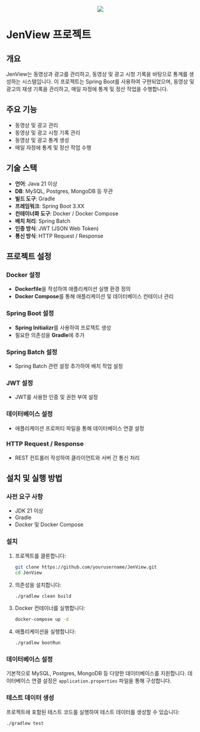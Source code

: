 <p align="center">
<img src="https://postfiles.pstatic.net/MjAyNDA3MThfMTQy/MDAxNzIxMjk2MzY4NjMw.PdpD0S4A2VNOGz8el2oXHkYHfqGPCl6cBk96pIce4S4g.CWLBze_8RI8SZiXxZlNDdb9o1Gx3kn_8kgzlNAy5LuQg.PNG/Jen_View.png?type=w773">
</p>

# JenView 프로젝트

## 개요
JenView는 동영상과 광고를 관리하고, 동영상 및 광고 시청 기록을 바탕으로 통계를 생성하는 시스템입니다. 이 프로젝트는 Spring Boot를 사용하여 구현되었으며, 동영상 및 광고의 재생 기록을 관리하고, 매일 자정에 통계 및 정산 작업을 수행합니다.

## 주요 기능
- 동영상 및 광고 관리
- 동영상 및 광고 시청 기록 관리
- 동영상 및 광고 통계 생성
- 매일 자정에 통계 및 정산 작업 수행

## 기술 스택
- **언어**: Java 21 이상
- **DB**: MySQL, Postgres, MongoDB 등 무관
- **빌드 도구**: Gradle
- **프레임워크**: Spring Boot 3.XX
- **컨테이너화 도구**: Docker / Docker Compose
- **배치 처리**: Spring Batch
- **인증 방식**: JWT (JSON Web Token)
- **통신 방식**: HTTP Request / Response

## 프로젝트 설정
### Docker 설정
- **Dockerfile**을 작성하여 애플리케이션 실행 환경 정의
- **Docker Compose**를 통해 애플리케이션 및 데이터베이스 컨테이너 관리

### Spring Boot 설정
- **Spring Initializr**를 사용하여 프로젝트 생성
- 필요한 의존성을 **Gradle**에 추가

### Spring Batch 설정
- Spring Batch 관련 설정 추가하여 배치 작업 설정

### JWT 설정
- JWT를 사용한 인증 및 권한 부여 설정

### 데이터베이스 설정
- 애플리케이션 프로퍼티 파일을 통해 데이터베이스 연결 설정

### HTTP Request / Response
- REST 컨트롤러 작성하여 클라이언트와 서버 간 통신 처리

## 설치 및 실행 방법

### 사전 요구 사항
- JDK 21 이상
- Gradle
- Docker 및 Docker Compose

### 설치
1. 프로젝트를 클론합니다:
    ```bash
    git clone https://github.com/yourusername/JenView.git
    cd JenView
    ```

2. 의존성을 설치합니다:
    ```bash
    ./gradlew clean build
    ```

3. Docker 컨테이너를 실행합니다:
    ```bash
    docker-compose up -d
    ```

4. 애플리케이션을 실행합니다:
    ```bash
    ./gradlew bootRun
    ```

### 데이터베이스 설정
기본적으로 MySQL, Postgres, MongoDB 등 다양한 데이터베이스를 지원합니다. 데이터베이스 연결 설정은 `application.properties` 파일을 통해 구성합니다.

### 테스트 데이터 생성
프로젝트에 포함된 테스트 코드를 실행하여 테스트 데이터를 생성할 수 있습니다:
```bash
./gradlew test
